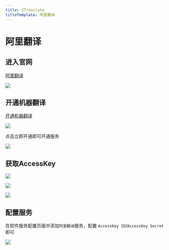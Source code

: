 ```yaml
---
title: STranslate
titleTemplate: 阿里翻译
---
```


# 阿里翻译

## 进入官网

[阿里翻译](https://translate.alibaba.com/)

![](/img/api/ali_01.png)

## 开通机器翻译

[开通机器翻译](https://www.aliyun.com/product/ai/alimt?spm=5176.19720258.J_8058803260.278.e9392c4a5eczxp)

![](/img/api/ali_02.png)

点击立即开通即可开通服务

![](/img/api/ali_03.png)

## 获取AccessKey

![](/img/api/ali_04.png)

![](/img/api/ali_05.png)

![](/img/api/ali_06.png)

## 配置服务

在软件服务配置页面中添加`阿里翻译`服务，配置 `AccessKey ID`/`AccessKey Secret` 即可

![](/img/api/ali_07.gif)